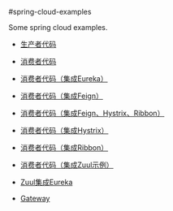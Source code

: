 #spring-cloud-examples

Some spring cloud examples.


- [生产者代码]()


- [消费者代码]()
- [消费者代码（集成Eureka）]()
- [消费者代码（集成Feign）]()
- [消费者代码（集成Feign、Hystrix、Ribbon）]()
- [消费者代码（集成Hystrix）]()
- [消费者代码（集成Ribbon）]()
- [消费者代码（集成Zuul示例）]()

- [Zuul集成Eureka]()
- [Gateway]()